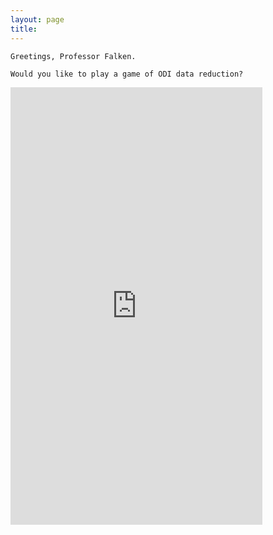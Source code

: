 ```yaml
---
layout: page
title:
---
```

`Greetings, Professor Falken.`

`Would you like to play a game of ODI data reduction?`

<iframe src="https://teamup.com/ks78bf366c93189e18" frameborder="0" width="80%" height="700"></iframe>
